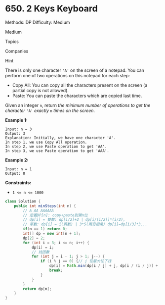 # 650. 2 Keys Keyboard

Methods: DP
Difficulty: Medium

Medium

Topics

Companies

Hint

There is only one character `'A'` on the screen of a notepad. You can perform one of two operations on this notepad for each step:

- Copy All: You can copy all the characters present on the screen (a partial copy is not allowed).
- Paste: You can paste the characters which are copied last time.

Given an integer `n`, return *the minimum number of operations to get the character* `'A'` *exactly* `n` *times on the screen*.

**Example 1:**

```
Input: n = 3
Output: 3
Explanation: Initially, we have one character 'A'.
In step 1, we use Copy All operation.
In step 2, we use Paste operation to get 'AA'.
In step 3, we use Paste operation to get 'AAA'.

```

**Example 2:**

```
Input: n = 1
Output: 0

```

**Constraints:**

- `1 <= n <= 1000`

```java
class Solution {
    public int minSteps(int n) {
        // A AA AAAAAA
        // 定義DP[n]: copy+paste到第n位
        // dp[i] = 雙數: dp[i/2]+2 | dp[i/(i/2)]*(i/2),
        // 單數: dp[i] = i(質數) | 3*5(兩奇相乘) dp[i]=dp[i/3]*3...
        if(n == 1) return 0;
        int[] dp = new int[n + 1];
        dp[2] = 2;
        for (int i = 3; i <= n; i++) {
            dp[i] = i;
            // 找因數
            for (int j = i - 1; j > 1; j--) {
                if (i % j == 0) {// j 從最大往下找
                    dp[i] = Math.min(dp[i / j] + j, dp[i / (i / j)] + (i / j));
                    break;
                }
            }
        }
        return dp[n];
    }
}
```
